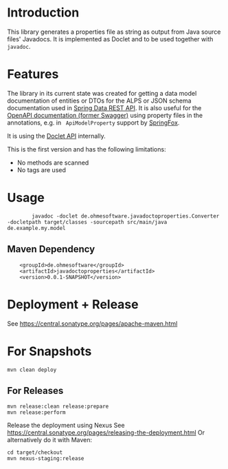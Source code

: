 # Introduction

This library generates a properties file as string as output from Java source files' Javadocs. It is implemented as 
Doclet and to be used together with `javadoc`.

# Features

The library in its current state was created for getting a data model documentation of entities or DTOs for the 
ALPS or JSON schema documentation used in [Spring Data REST API](https://docs.spring.io/spring-data/rest/docs/current/reference/html/#metadata.alps.descriptions). It is also useful for the
[OpenAPI documentation (former Swagger)](https://github.com/OAI/OpenAPI-Specification/blob/master/versions/3.0.0.md) using 
property files in the annotations, e.g. in ` ApiModelProperty` support by [SpringFox](https://springfox.github.io/springfox/).

It is using the [Doclet API](https://docs.oracle.com/javase/6/docs/jdk/api/javadoc/doclet/index.html) internally.

This is the first version and has the following limitations:

* No methods are scanned
* No tags are used

# Usage

```
        javadoc -doclet de.ohmesoftware.javadoctoproperties.Converter -docletpath target/classes -sourcepath src/main/java de.example.my.model
```

## Maven Dependency

```
    <groupId>de.ohmesoftware</groupId>
    <artifactId>javadoctoproperties</artifactId>
    <version>0.0.1-SNAPSHOT</version>
```

# Deployment + Release

See https://central.sonatype.org/pages/apache-maven.html


# For Snapshots

    mvn clean deploy

## For Releases

```
mvn release:clean release:prepare
mvn release:perform
```

Release the deployment using Nexus See https://central.sonatype.org/pages/releasing-the-deployment.html
Or alternatively do it with Maven:

```
cd target/checkout
mvn nexus-staging:release
```

